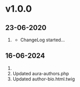 # v1.0.0
##  23-06-2020

1. [](#new)
    * ChangeLog started...

##  16-06-2024
1. [](#new)
1. Updated aura-authors.php
2. Updated author-bio.html.twig
